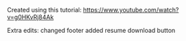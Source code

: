 

Created using this tutorial:
https://www.youtube.com/watch?v=g0HKvRj84Ak

Extra edits:
changed footer
added resume download button